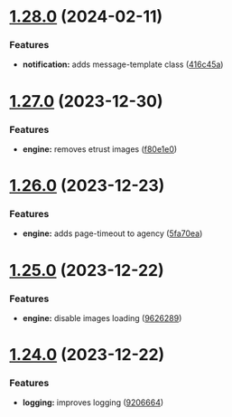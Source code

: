 # [1.28.0](https://github.com/ghorbani-mohammad/Crawler-Framework/compare/v1.27.0...v1.28.0) (2024-02-11)


### Features

* **notification:** adds message-template class ([416c45a](https://github.com/ghorbani-mohammad/Crawler-Framework/commit/416c45aabde9ac21557f6c0a4032eedc144c11f5))



# [1.27.0](https://github.com/ghorbani-mohammad/Crawler-Framework/compare/v1.26.0...v1.27.0) (2023-12-30)


### Features

* **engine:** removes etrust images ([f80e1e0](https://github.com/ghorbani-mohammad/Crawler-Framework/commit/f80e1e051215ef9893b399629045267b1181cc97))



# [1.26.0](https://github.com/ghorbani-mohammad/Crawler-Framework/compare/v1.25.0...v1.26.0) (2023-12-23)


### Features

* **engine:** adds page-timeout to agency ([5fa70ea](https://github.com/ghorbani-mohammad/Crawler-Framework/commit/5fa70ea29aaac8b7df8704e1229584df482d0d43))



# [1.25.0](https://github.com/ghorbani-mohammad/Crawler-Framework/compare/v1.24.0...v1.25.0) (2023-12-22)


### Features

* **engine:** disable images loading ([9626289](https://github.com/ghorbani-mohammad/Crawler-Framework/commit/962628917382e07397af462f9a467babbc6b4662))



# [1.24.0](https://github.com/ghorbani-mohammad/Crawler-Framework/compare/v1.23.2...v1.24.0) (2023-12-22)


### Features

* **logging:** improves logging ([9206664](https://github.com/ghorbani-mohammad/Crawler-Framework/commit/920666408c989e19d0d65a801a0f0204e9820a2d))



